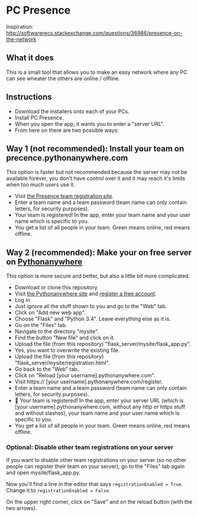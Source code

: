 # PC Presence

Inspiration: <http://softwarerecs.stackexchange.com/questions/36986/presence-on-the-network>

## What it does

This is a small tool that allows you to make an easy network where any PC can see wheater the others are online / offline.

## Instructions

- Download the installers onto each of your PCs.
- Install PC Presence.
- When you open the app, it wants you to enter a "server URL".
- From here on there are two possible ways:

## Way 1 (not recommended): Install your team on precence.pythonanywhere.com

This option is faster but not recommended because the server may not be available forever, you don't have control over it and it may reach it's limits when too much users use it.

- Visit [the Presence team registration site](http://presence.pythonanywhere.com/register).
- Enter a team name and a team password (team name can only contain letters, for security purposes).
- Your team is registered! In the app, enter your team name and your user name which is specific to you.
- You get a list of all people in your team. Green means online, red means offline.

## Way 2 (recommended): Make your on free server on [Pythonanywhere](https://pythonanywhere.com)

This option is more secure and better, but also a little bit more complicated.

- Download or clone this repository.
- Visit [the Pythonanywhere site](https://pythonanywhere.com) and [register a free account](https://www.pythonanywhere.com/registration/register/beginner/).
- Log in.
- Just ignore all the stuff shown to you and go to the "Web" tab.
- Click on "Add new web app".
- Choose "Flask" and "Python 3.4". Leave everything else as it is.
- Go on the "Files" tab.
- Navigate to the directory "mysite".
- Find the button "New file" and click on it.
- Upload the file (from this repository) "flask_server/mysite/flask_app.py".
- Yes, you want to overwrite the existing file.
- Upload the file (from this repository) "flask_server/mysite/registration.html".
- Go back to the "Web" tab.
- Click on "Reload [your username].pythonanywhere.com".
- Visit https:// [your username].pythonanywhere.com/register.
- Enter a team name and a team password (team name can only contain letters, for security purposes).
- :tada: Your team is registered! In the app, enter your server URL (which is [your username].pythonanywhere.com, without any http or https stuff and without slashes), your team name and your user name which is specific to you.
- You get a list of all people in your team. Green means online, red means offline.

### Optional: Disable other team registrations on your server

If you want to disable other team registrations on your server (so no other people can register their team on your server), go to the "Files" tab again and open mysite/flask_app.py.

Now you'll find a line in the editor that says `registrationEnabled = True`. Change it to `registrationEnabled = False`.

On the upper right corner, click on "Save" and on the reload button (with the two arrows).
